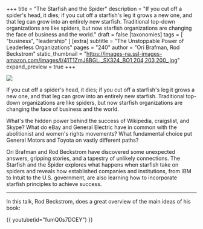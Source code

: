 +++
title = "The Starfish and the Spider"
description = "If you cut off a spider's head, it dies; if you cut off a starfish's leg it grows a new one, and that leg can grow into an entirely new starfish. Traditional top-down organizations are like spiders, but now starfish organizations are changing the face of business and the world."
draft = false
[taxonomies]
tags = [ "business", "leadership" ]
[extra]
subtitle = "The Unstoppable Power of Leaderless Organizations"
pages = "240"
author = "Ori Brafman, Rod Beckstrom"
static_thumbnail = "https://images-na.ssl-images-amazon.com/images/I/41T1ZmJ8BGL._SX324_BO1,204,203,200_.jpg"
expand_preview = true
+++

<img border="0" src="https://images-na.ssl-images-amazon.com/images/I/41T1ZmJ8BGL._SX324_BO1,204,203,200_.jpg" >

If you cut off a spider's head, it dies; if you cut off a starfish's leg it grows a new one, and that leg can grow into
an entirely new starfish. Traditional top-down organizations are like spiders, but now starfish organizations are
changing the face of business and the world.

<!-- more -->

What's the hidden power behind the success of Wikipedia, craigslist, and Skype? What do eBay and General Electric have
in common with the abolitionist and women's rights movements? What fundamental choice put General Motors and Toyota on
vastly different paths?

Ori Brafman and Rod Beckstrom have discovered some unexpected answers, gripping stories, and a tapestry of unlikely
connections. The Starfish and the Spider explores what happens when starfish take on spiders and reveals how established
companies and institutions, from IBM to Intuit to the U.S. government, are also learning how to incorporate starfish
principles to achieve success.

---

In this talk, Rod Beckstrom, does a great overview of the main ideas of his book: 

{{ youtube(id="fumQ0s7DCEY") }}
